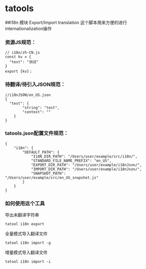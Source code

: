 # tatools
##i18n 模块
Export/Import translation
这个脚本用来方便的进行internationalization操作

### 资源JS规范：

```
// i18n/zh-CN.js
const kv = {
  "test": "测试"
}
export {kv}；
```

### 待翻译/待引入JSON规范：

```
//i18nJSON/en_US.json
{
  "test": {
        "string": "test",
        "context": ""
    }
}
```

### tatools.json配置文件规范：

```
{
    "i18n": {
        "DEFAULT_PATH": {
            "I18N_DIR_PATH": "/Users/user/example/src/i18n/",
            "STANDARD_FILE_NAME_PREFIX": "en_US",
            "EXPORT_DIR_PATH": "/Users/user/example/i18nJson/",
            "IMPORT_DIR_PATH": "/Users/user/example/i18nJson/",
            "SNAPSHOT_PATH": "/Users/user/example/src/en_US_snapshot.js"
        }
    }
}
```

### 如何使用这个工具
导出未翻译字符串
```
tatool i18n export
```
全量模式导入翻译文件
```
tatool i18n import -g
```
增量模式导入翻译文件
```
tatool i18n import -i
```
